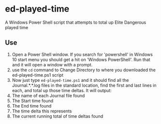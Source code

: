 # ed-played-time
A Windows Power Shell script that attempts to total up Elite Dangerous played time

## Use

1. Open a Power Shell window.  If you search for 'powershell' in Windows 10 start menu
 you should get a hit on 'Windows PowerShell'.  Run that and it will open a window with a prompt.
1. use the `cd` command to Change Directory to where you downloaded the ed-played-time.ps1 script
1. Now just type `ed-played-time.ps1` and it should find all the Journal.\*.\*.log files in the standard location, find the first and last lines in each, and total up those time deltas.  It will output:
  1. The name of each Journal file found
  1. The Start time found
  1. The End time found
  1. The time delta this represents
  1. The current running total of time deltas found
